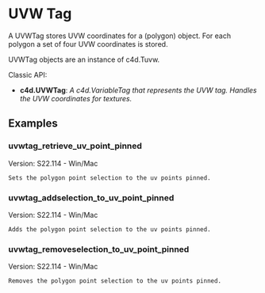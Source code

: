 # UVW Tag

A UVWTag stores UVW coordinates for a (polygon) object.
For each polygon a set of four UVW coordinates is stored.

UVWTag objects are an instance of c4d.Tuvw.

Classic API:
- **c4d.UVWTag**: *A c4d.VariableTag that represents the UVW tag. Handles the UVW coordinates for textures.*

## Examples

### uvwtag_retrieve_uv_point_pinned
Version: S22.114 - Win/Mac

    Sets the polygon point selection to the uv points pinned.

### uvwtag_addselection_to_uv_point_pinned
Version: S22.114 - Win/Mac

    Adds the polygon point selection to the uv points pinned.
 
### uvwtag_removeselection_to_uv_point_pinned
Version: S22.114 - Win/Mac

    Removes the polygon point selection to the uv points pinned.

